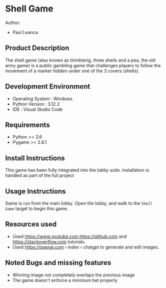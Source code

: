 Shell Game
==========

Author:
- Paul Leanca

Product Description
-------------------

The shell game (also known as thimblerig, three shells and a pea, the old army game) is a public gambling game that challenges players to follow the movement of a marker hidden under one of the 3 covers (shells).

Development Environment
-----------------------

- Operating System : Windows 
- Python Version : 3.12.2
- IDE : Visual Studio Code

Requirements
------------

- Python >= 3.6
- Pygame >= 2.6.1

Install Instructions
--------------------

This game has been fully integrated into the lobby suite.
Installation is handled as part of the full project

Usage Instructions
------------------

Game is run from the main lobby. 
Open the lobby, and walk to the `Shell Game` target to begin this game.

Resources used
--------------

- Used https://www.youtube.com,https://github.com and https://stackoverflow.com tutorials.   
- Used https://openai.com › index › chatgpt  to generate and edit images.   
 
    
    
Noted Bugs and missing features
-------------------------------

- Winning image not completely overlaps the previous image
- The game doesn't enforce a minimum bet properly
